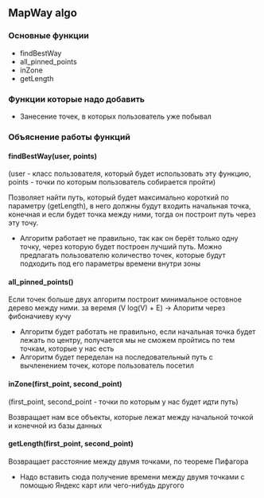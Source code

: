 ## MapWay algo


### Основные функции

- findBestWay
- all_pinned_points
- inZone
- getLength

### Функции которые надо добавить

- Занесение точек, в которых пользователь уже побывал


### Объяснение работы функций
#### findBestWay(user, points)

(user - класс пользователя, который будет использовать эту функцию, points - точки по которым пользователь собирается пройти)

Позволяет найти путь, который будет максимально короткий по параметру (getLength), в него должны будут входить начальная точка, конечная и если будет точка между ними, тогда он построит путь через эту точу.
* Алгоритм работает не правильно, так как он берёт только одну точку, через которую будет построен лучший путь. Можно предлагать пользователю количество точек, которые будут подходить под его параметры времени внутри зоны

#### all_pinned_points()
Если точек больше двух алгоритм построит минимальное остовное дерево между ними. за веремя (V log(V) + E) -> Алоритм через фибоначиеву кучу
* Алгоритм будет работать не правильно, если начальная точка будет лежать по центру, получается мы не сможем пройтись по тем точкам, которые у нас есть
* Алгоритм будет переделан на последовательный путь с вычленением точек, которе пользователь посетил

#### inZone(first_point, second_point)

(first_point, second_point - точки по которым у нас будет идти путь)

Возвращает нам все объекты, которые лежат между начальной точкой и конечной из базы данных

#### getLength(first_point, second_point)

Возвращает расстояние между двумя точками, по теореме Пифагора
* Надо вставить сюда получение времени между двумя точками с помощью Яндекс карт или чего-нибудь другого